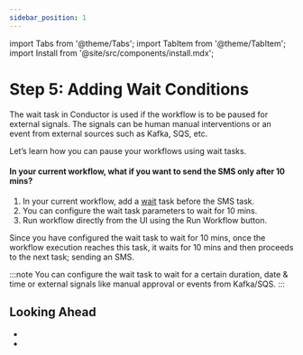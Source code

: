 ```yaml
---
sidebar_position: 1
---
```

import Tabs from '@theme/Tabs';
import TabItem from '@theme/TabItem';
import Install from '@site/src/components/install.mdx';


# Step 5: Adding Wait Conditions

The wait task in Conductor is used if the workflow is to be paused for external signals. The signals can be human manual interventions or an event from external sources such as Kafka, SQS, etc. 

Let’s learn how you can pause your workflows using wait tasks. 

#### In your current workflow, what if you want to send the SMS only after 10 mins?

<Tabs>
<TabItem value="UI" label="UI">

1. In your current workflow, add a [wait](https://orkes.cloud/content/reference-docs/operators/wait) task before the SMS task.
2. You can configure the wait task parameters to wait for 10 mins.
3. Run workflow directly from the UI using the Run Workflow button.

</TabItem>
</Tabs>

Since you have configured the wait task to wait for 10 mins, once the workflow execution reaches this task, it waits for 10 mins and then proceeds to the next task; sending an SMS.

:::note
You can configure the wait task to wait for a certain duration, date & time or external signals like manual approval or events from Kafka/SQS.
:::

## Looking Ahead

* 
* 